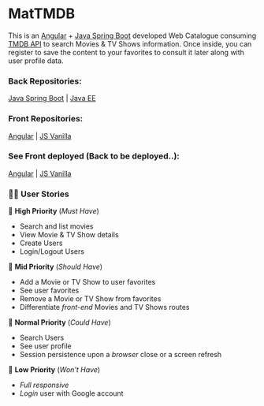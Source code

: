 # MatTMDB

This is an [Angular](https://angular.io/) + [Java Spring Boot](https://spring.io/projects/spring-boot) developed Web Catalogue consuming [TMDB API](https://developers.themoviedb.org/3/getting-started/introduction) to search Movies & TV Shows information. Once inside, you can register to save the content to your favorites to consult it later along with user profile data.

### Back Repositories:
[Java Spring Boot](https://github.com/Agrossio/mattmdb_springboot_back)
| [Java EE](https://github.com/Agrossio/mattmdb_back)

### Front Repositories:
[Angular](https://github.com/Agrossio/angular_mattmdb)
| [JS Vanilla](https://github.com/Agrossio/MatTMDB)

### See Front deployed (Back to be deployed..):
[Angular](https://movies.matiabossio.com.ar/)
| [JS Vanilla](https://mattmdb.matiabossio.com.ar/)

### 👨‍🏫 User Stories

📕 **High Priority** (_Must Have_)

- Search and list movies
- View Movie & TV Show details
- Create Users
- Login/Logout Users

📘 **Mid Priority** (_Should Have_)

- Add a Movie or TV Show to user favorites
- See user favorites
- Remove a Movie or TV Show from favorites
- Differentiate _front-end_ Movies and TV Shows routes

📗 **Normal Priority** (_Could Have_)

- Search Users
- See user profile
- Session persistence upon a _browser_ close or a screen refresh

📓 **Low Priority** (_Won't Have_)

- _Full responsive_
- _Login_ user with Google account
